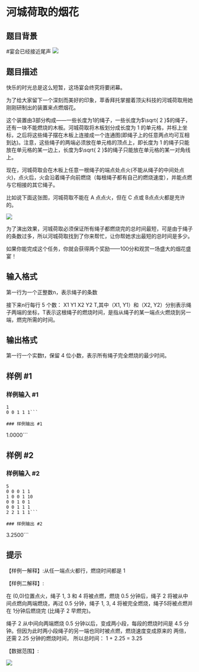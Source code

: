 # 河城荷取的烟花

## 题目背景

#宴会已经接近尾声
![](https://cdn.luogu.com.cn/upload/pic/15119.png)

## 题目描述

快乐的时光总是这么短暂，这场宴会终究将要闭幕。

为了给大家留下一个深刻而美好的印象，萃香拜托掌握着顶尖科技的河城荷取用她刚刚研制出的装置来点燃烟花。

这个装置由3部分构成——一些长度为1的绳子，一些长度为$\sqrt{ 2 }$的绳子，还有一块不能燃烧的木板。河城荷取将木板划分成长度为 1 的单元格，并标上坐标，之后将这些绳子摆在木板上连接成一个连通图(即绳子上的任意两点均可互相到达)。注意，这些绳子的两端必须放在单元格的顶点上，即长度为 1 的绳子只能放在单元格的某一边上，长度为$\sqrt{ 2 }$的绳子只能放在单元格的某一对角线上。

现在，河城荷取会在木板上任意一根绳子的端点处点火(不能从绳子的中间处点火)，点火后，火会沿着绳子向前燃烧（每根绳子都有自己的燃烧速度），并能点燃与它相接的其它绳子。

比如说下面这张图，河城荷取不能在 A 点点火，但在 C 点或 B点点火都是充许的。

![](https://cdn.luogu.com.cn/upload/pic/15120.png)

为了演出效果，河城荷取必须保证所有绳子都燃烧完的总时间最短，可是由于绳子的条数过多，所以河城荷取找到了你来帮忙，让你帮她求出最短的总时间是多少。

如果你能完成这个任务，你就会获得两个奖励——100分和观赏一场盛大的烟花盛宴！


## 输入格式

第一行为一个正整数n，表示绳子的条数

接下来n行每行 5 个数： X1 Y1 X2 Y2 T,其中（X1, Y1）和（X2, Y2）分别表示绳子两端的坐标，T表示这根绳子的燃烧时间，是指从绳子的某一端点火燃烧到另一端，燃完所需的时间。



## 输出格式

第一行一个实数t，保留 4 位小数，表示所有绳子完全燃烧的最少时间。

## 样例 #1

### 样例输入 #1
```
1
0 0 1 1 1```

### 样例输出 #1

```
1.0000```

## 样例 #2

### 样例输入 #2
```
5
0 0 0 1 1
1 0 0 1 10
0 0 1 0 1
0 0 1 1 1
2 2 1 1 1```

### 样例输出 #2

```
3.2500```

## 提示

【样例一解释】:从任一端点火都行，燃烧时间都是 1

【样例二解释】:

在 (0,0)位置点火，绳子 1, 3 和 4 将被点燃，燃烧 0.5 分钟后，绳子 2 将被从中间点燃向两端燃烧，再过 0.5 分钟，绳子 1, 3, 4 将被完全燃烧，绳子5将被点燃并在 1分钟后燃烧完 (比绳子 2 早燃完)。

绳子 2 从中间向两端燃烧 0.5 分钟以后，变成两小段，每段的燃烧时间是 4.5
分钟。但因为此时两小段绳子的另一端也同时被点燃，燃烧速度变成原来的
两倍，还需 2.25 分钟的燃烧时间， 所以总时间： 1 + 2.25 = 3.25

【数据范围】:

![](https://cdn.luogu.com.cn/upload/pic/15213.png)
